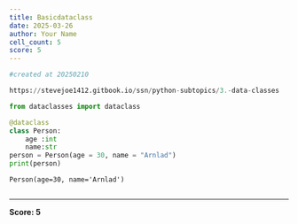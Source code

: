 ```yaml
---
title: Basicdataclass
date: 2025-03-26
author: Your Name
cell_count: 5
score: 5
---
```


```python
#created at 20250210
```


```python
https://stevejoe1412.gitbook.io/ssn/python-subtopics/3.-data-classes
```


```python
from dataclasses import dataclass
```


```python
@dataclass
class Person:
    age :int
    name:str
person = Person(age = 30, name = "Arnlad")
print(person)
```

    Person(age=30, name='Arnlad')



```python

```


---
**Score: 5**